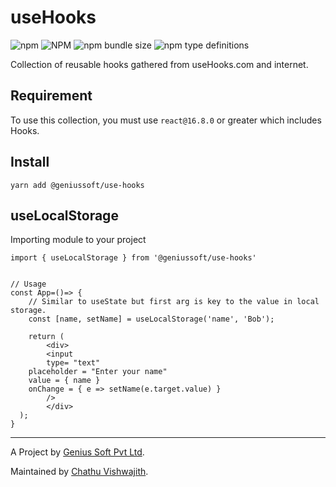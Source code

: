# useHooks

![npm](https://img.shields.io/npm/dm/@geniussoft/use-hooks?style=flat-square)
![NPM](https://img.shields.io/npm/l/@geniussoft/use-hooks?style=flat-square)
![npm bundle size](https://img.shields.io/bundlephobia/min/@geniussoft/use-hooks?style=flat-square)
![npm type definitions](https://img.shields.io/npm/types/@geniussoft/use-hooks?style=flat-square)

Collection of reusable hooks gathered from useHooks.com and internet.

## Requirement
To use this collection, you must use `react@16.8.0` or greater which includes Hooks.

## Install

```
yarn add @geniussoft/use-hooks
```

## useLocalStorage

Importing module to your project
```
import { useLocalStorage } from '@geniussoft/use-hooks'


// Usage
const App=()=> {
    // Similar to useState but first arg is key to the value in local storage.
    const [name, setName] = useLocalStorage('name', 'Bob');

    return (
        <div>
        <input
        type= "text"
    placeholder = "Enter your name"
    value = { name }
    onChange = { e => setName(e.target.value) }
        />
        </div>
  );
}

```

---

A Project by [Genius Soft Pvt Ltd](http://www.officialgenius.com/).

Maintained by [Chathu Vishwajith](https://github.com/iamchathu).
